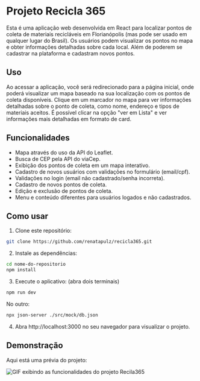 # Projeto Recicla 365

Esta é uma aplicação web desenvolvida em React para localizar pontos de coleta de materiais recicláveis em Florianópolis (mas pode ser usado em qualquer lugar do Brasil). Os usuários podem visualizar os pontos no mapa e obter informações detalhadas sobre cada local. Além de poderem se cadastrar na plataforma e cadastram novos pontos.


## Uso

Ao acessar a aplicação, você será redirecionado para a página inicial, onde poderá visualizar um mapa baseado na sua localização com os pontos de coleta disponíveis.
Clique em um marcador no mapa para ver informações detalhadas sobre o ponto de coleta, como nome, endereço e tipos de materiais aceitos.
É possível clicar na opção "ver em Lista" e ver informações mais detalhadas em formato de card.


## Funcionalidades

- Mapa através do uso da API do Leaflet.
- Busca de CEP pela API do viaCep.
- Exibição dos pontos de coleta em um mapa interativo.
- Cadastro de novos usuários com validações no formulário (email/cpf).
- Validações no login (email não cadastrado/senha incorreta).
- Cadastro de novos pontos de coleta.
- Edição e exclusão de pontos de coleta.
- Menu e conteúdo diferentes para usuários logados e não cadastrados.
  

## Como usar

1. Clone este repositório:

```bash
git clone https://github.com/renatapulz/recicla365.git
```

2. Instale as dependências:

```bash
cd nome-do-repositorio
npm install
```

3. Execute o aplicativo: (abra dois terminais)

```bash
npm run dev
```

No outro:

```bash
npx json-server ./src/mock/db.json
```

4. Abra http://localhost:3000 no seu navegador para visualizar o projeto.


## Demonstração

Aqui está uma prévia do projeto:

![GIF exibindo as funcionalidades do projeto Recila365](/giff.gif "GIF Recila365")











   

